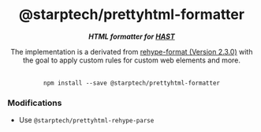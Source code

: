 <div align="center">
<h1>@starptech/prettyhtml-formatter</h1>
<i><b>HTML formatter for <a href="https://github.com/syntax-tree/hast">HAST</a></b></i>
<p>The implementation is a derivated from <a href="https://github.com/rehypejs/rehype-format">rehype-format (Version 2.3.0)</a> with the goal to apply custom rules for custom web elements and more.</p>
</div>
<br>

<div align="center">
<code>npm install --save @starptech/prettyhtml-formatter</code>
</div>

### Modifications

*   Use `@starptech/prettyhtml-rehype-parse`
